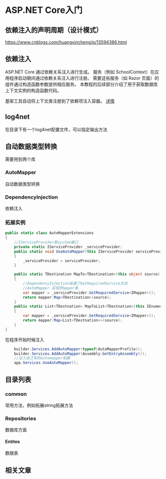 # ASP.NET Core入门


## 依赖注入的声明周期（设计模式）
https://www.cnblogs.com/huangxincheng/p/13594386.html
## 依赖注入
ASP.NET Core 通过依赖关系注入进行生成。 服务（例如 SchoolContext）在应用程序启动期间通过依赖关系注入进行注册。 需要这些服务（如 Razor 页面）的组件通过构造函数参数提供相应服务。 本教程的后续部分介绍了用于获取数据库上下文实例的构造函数代码。

基架工具自动将上下文类注册到了依赖项注入容器。
[详情](https://docs.microsoft.com/zh-cn/aspnet/core/fundamentals/dependency-injection?view=aspnetcore-6.0)

## log4net
在目录下有一个log4net配置文件，可以指定输出方法
## 自动数据类型转换
需要用到两个库
### AutoMapper
自动数据类型转换  
### DependencyInjection
依赖注入

### 拓展实例
```c#
public static class AutoMapperExtensions
{
    //IServiceProvider是system接口
    private static IServiceProvider _serviceProvider;
    public static void UseAutoMapper(this IServiceProvider serviceProvider)
    {
        _serviceProvider = serviceProvider;
    }

    public static TDestination MapTo<TDestination>(this object source)
    {
        //DependencyInjection拓展了GetRequiredService方法
        //AutoMapper 实现IMapper类
        var mapper = _serviceProvider.GetRequiredService<IMapper>();
        return mapper.Map<TDestination>(source);
    }
    public static List<TDestnation> MapToList<TDestnation>(this IEnumerable source)
    {
        var mapper = _serviceProvider.GetRequiredService<IMapper>();
        return mapper.Map<List<TDestnation>>(source);
    }
}
```
在程序开始时候注入
```c#
    builder.Services.AddAutoMapper(typeof(AutoMapperProfile));
    builder.Services.AddAutoMapper(Assembly.GetEntryAssembly());
    //注入自己写的automapper拓展
    app.Services.UseAutoMapper();

```

## 目录列表
### common
常用方法，例如拓展string拓展方法

### Repositories 
数据库方面
#### Entites
数据表
## 相关文章

